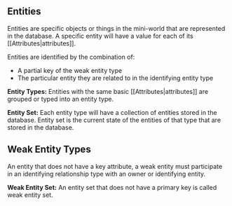 ## Entities 
Entities are specific objects or things in the mini-world that are represented in the database.
A specific entity will have a value for each of its [[Attributes|attributes]].

Entities are identified by the combination of:
* A partial key of the weak entity type 
* The particular entity they are related to in the identifying entity type

**Entity Types:** Entities with the same basic [[Attributes|attributes]] are grouped or typed into an entity type.

**Entity Set:**  Each entity type will have a collection of entities stored in the database. Entity set is the 
											current state of the entities of that type that are stored in the database.

## Weak Entity Types
An entity that does not have a key attribute, a weak entity must participate in an identifying relationship type with an owner or identifying entity. 

**Weak Entity Set:** An entity set that does not have a primary key is called weak entity set.


